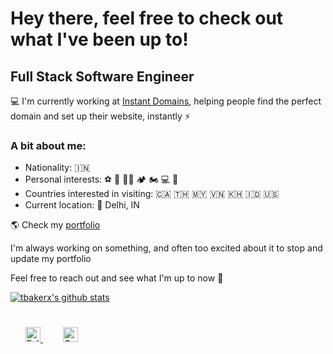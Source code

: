 # Hey there, feel free to check out what I've been up to!

## Full Stack Software Engineer

💻 I'm currently working at [Instant Domains](https://github.com/nishitchittora), helping people find the perfect domain and set up their website, instantly ⚡️

### A bit about me:

-   Nationality: 🇮🇳
-   Personal interests: ⚽ 🥊 💪🏽 🏕 🏍 💻 🛫
-   Countries interested in visiting: 🇨🇦 🇹🇭 🇲🇾 🇻🇳 🇰🇭 🇮🇩 🇺🇸
-   Current location: 📍 Delhi, IN

🌎 Check my [portfolio](https://github.com/nishitchittora)

I'm always working on something, and often too excited about it to stop and update my portfolio

Feel free to reach out and see what I'm up to now 💬

[![tbakerx's github stats](https://github-readme-stats.vercel.app/api?username=nishitchittora&count_private=true&show_icons=true&title_color=fff&icon_color=79ff97&text_color=9f9f9f&bg_color=151515)](https://github.com/tbakerx)

<div style="padding: 25px 0;">
    <a href="https://twitter.com/nishitchittora" style="padding: 24px;">
    <img src="https://github.com/tbakerx/tbakerx/blob/main/assets/twitter-green.png" alt="Follow me on twitter"  width="24" height="24">
    </a>
     <a href="https://www.linkedin.com/in/nishit-chittora/" style="padding: 8px; width: 24px; height: 24px;">
        <img src="https://github.com/tbakerx/tbakerx/blob/main/assets/linkedin-green.png" alt="Connect on Linkedin" width="24" height="24">
    </a>
</div>
